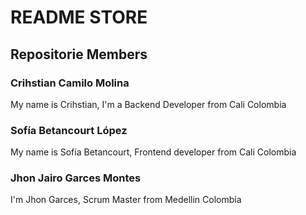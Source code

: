 # README STORE

## Repositorie Members

### Crihstian Camilo Molina

My name is Crihstian, I'm a Backend Developer from Cali Colombia

### Sofía Betancourt López

My name is Sofía Betancourt, Frontend developer from Cali Colombia

### Jhon Jairo Garces Montes

I'm Jhon Garces, Scrum Master from Medellin Colombia